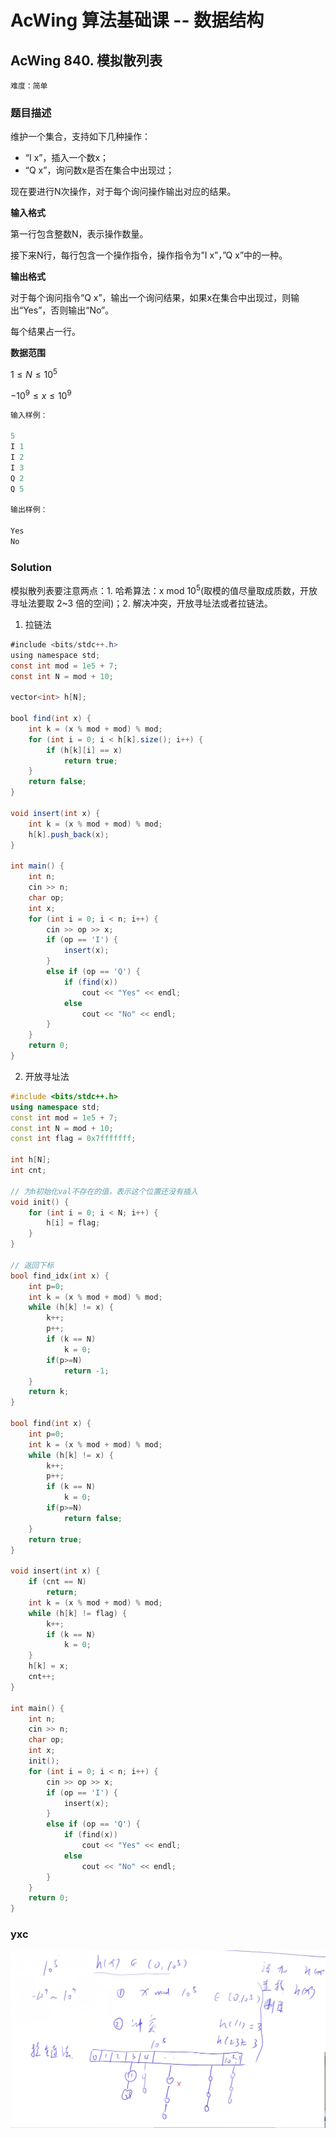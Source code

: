 # AcWing 算法基础课 -- 数据结构

## AcWing 840. 模拟散列表 

`难度：简单`

### 题目描述

维护一个集合，支持如下几种操作：

- “I x”，插入一个数x；
- “Q x”，询问数x是否在集合中出现过；

现在要进行N次操作，对于每个询问操作输出对应的结果。

**输入格式**

第一行包含整数N，表示操作数量。

接下来N行，每行包含一个操作指令，操作指令为”I x”，”Q x”中的一种。

**输出格式**

对于每个询问指令“Q x”，输出一个询问结果，如果x在集合中出现过，则输出“Yes”，否则输出“No”。

每个结果占一行。

**数据范围**

$1≤N≤10^5$

$−10^9≤x≤10^9$

```r
输入样例：

5
I 1
I 2
I 3
Q 2
Q 5

输出样例：

Yes
No
```

### Solution

模拟散列表要注意两点：1. 哈希算法：x mod $10^5$(取模的值尽量取成质数，开放寻址法要取 2~3 倍的空间)；2. 解决冲突，开放寻址法或者拉链法。

1. 拉链法

```java
#include <bits/stdc++.h>
using namespace std;
const int mod = 1e5 + 7;
const int N = mod + 10;

vector<int> h[N];

bool find(int x) {
    int k = (x % mod + mod) % mod;
    for (int i = 0; i < h[k].size(); i++) {
        if (h[k][i] == x)
            return true;
    }
    return false;
}

void insert(int x) {
    int k = (x % mod + mod) % mod;
    h[k].push_back(x);
}

int main() {
    int n;
    cin >> n;
    char op;
    int x;
    for (int i = 0; i < n; i++) {
        cin >> op >> x;
        if (op == 'I') {
            insert(x);
        }
        else if (op == 'Q') {
            if (find(x))
                cout << "Yes" << endl;
            else
                cout << "No" << endl;
        }
    }
    return 0;
}
```

2. 开放寻址法

```c++
#include <bits/stdc++.h>
using namespace std;
const int mod = 1e5 + 7;
const int N = mod + 10;
const int flag = 0x7fffffff;

int h[N];
int cnt;

// 为h初始化val不存在的值，表示这个位置还没有插入
void init() {
    for (int i = 0; i < N; i++) {
        h[i] = flag;
    }
}

// 返回下标
bool find_idx(int x) {
    int p=0;
    int k = (x % mod + mod) % mod;
    while (h[k] != x) {
        k++;
        p++;
        if (k == N)
            k = 0;
        if(p>=N)
            return -1;
    }
    return k;
}

bool find(int x) {
    int p=0;
    int k = (x % mod + mod) % mod;
    while (h[k] != x) {
        k++;
        p++;
        if (k == N)
            k = 0;
        if(p>=N)
            return false;
    }
    return true;
}

void insert(int x) {
    if (cnt == N)
        return;
    int k = (x % mod + mod) % mod;
    while (h[k] != flag) {
        k++;
        if (k == N)
            k = 0;
    }
    h[k] = x;
    cnt++;
}

int main() {
    int n;
    cin >> n;
    char op;
    int x;
    init();
    for (int i = 0; i < n; i++) {
        cin >> op >> x;
        if (op == 'I') {
            insert(x);
        }
        else if (op == 'Q') {
            if (find(x))
                cout << "Yes" << endl;
            else
                cout << "No" << endl;
        }
    }
    return 0;
}
```

### yxc

![image-20210217161745736](pics/image-20210217161745736.png)